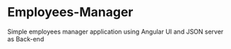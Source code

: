 # Employees-Manager
Simple employees manager application using Angular UI and JSON server as Back-end
